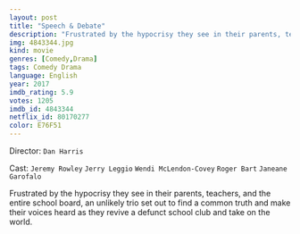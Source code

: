 ```yaml
---
layout: post
title: "Speech & Debate"
description: "Frustrated by the hypocrisy they see in their parents, teachers, and the entire school board, an unlikely trio set out to find a common truth and make their voices heard as they revive a defunct school club and take on the world..."
img: 4843344.jpg
kind: movie
genres: [Comedy,Drama]
tags: Comedy Drama 
language: English
year: 2017
imdb_rating: 5.9
votes: 1205
imdb_id: 4843344
netflix_id: 80170277
color: E76F51
---
```

Director: `Dan Harris`  

Cast: `Jeremy Rowley` `Jerry Leggio` `Wendi McLendon-Covey` `Roger Bart` `Janeane Garofalo` 

Frustrated by the hypocrisy they see in their parents, teachers, and the entire school board, an unlikely trio set out to find a common truth and make their voices heard as they revive a defunct school club and take on the world.